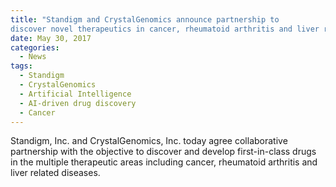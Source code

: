 ```yaml
---
title: "Standigm and CrystalGenomics announce partnership to 
discover novel therapeutics in cancer, rheumatoid arthritis and liver related diseases."
date: May 30, 2017
categories:
  - News
tags:
  - Standigm
  - CrystalGenomics
  - Artificial Intelligence
  - AI-driven drug discovery
  - Cancer
---
```


Standigm, Inc. and CrystalGenomics, Inc. today agree collaborative partnership with the objective to discover and develop first-in-class drugs in the multiple therapeutic areas including cancer, rheumatoid arthritis and liver related diseases.

